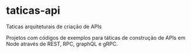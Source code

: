 # taticas-api
Taticas arquiteturais de criação de APIs

Projetos com códigos de exemplos para táticas de construção de APIs em Node através de REST, RPC, graphQL e gRPC.


